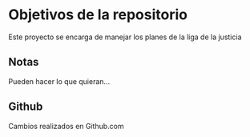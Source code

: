 # Objetivos de la repositorio

Este proyecto se encarga de manejar los planes de la liga de la justicia


## Notas
Pueden hacer lo que quieran...

## Github
Cambios realizados en Github.com
